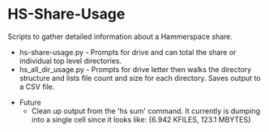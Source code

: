 # HS-Share-Usage
 Scripts to gather detailed information about a Hammerspace share.
 + hs-share-usage.py - Prompts for drive and can total the share or individual top level directories.
 + hs_all_dir_usage.py - Prompts for drive letter then walks the directory structure and lists file count and size for each directory. Saves output to a CSV file.
  - Future
    - Clean up output from the 'hs sum' command. It currently is dumping into a single cell since it looks like: {6.942 KFILES, 123.1 MBYTES}
